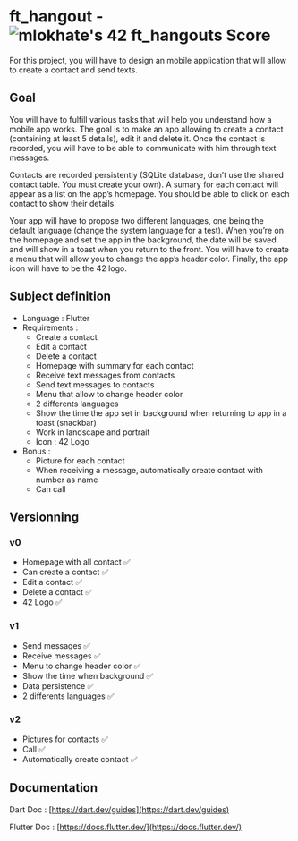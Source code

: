 # ft_hangout - ![mlokhate's 42 ft_hangouts Score](https://badge42.vercel.app/api/v2/cl1mdvtu6009009mod72g373r/project/2548155)

For this project, you will have to design an mobile application that will allow to create a
contact and send texts.

## Goal
You will have to fulfill various tasks that will help you understand how a mobile app
works. The goal is to make an app allowing to create a contact (containing at least 5
details), edit it and delete it. Once the contact is recorded, you will have to be able to
communicate with him through text messages.

Contacts are recorded persistently (SQLite database, don’t use the shared contact
table. You must create your own). A sumary for each contact will appear as a list on the
app’s homepage. You should be able to click on each contact to show their details.

Your app will have to propose two different languages, one being the default language
(change the system language for a test). When you’re on the homepage and set the app
in the background, the date will be saved and will show in a toast when you return to
the front. You will have to create a menu that will allow you to change the app’s header
color. Finally, the app icon will have to be the 42 logo.

## Subject definition

- Language : Flutter
- Requirements :
    - Create a contact
    - Edit a contact
    - Delete a contact
    - Homepage with summary for each contact
    - Receive text messages from contacts
    - Send text messages to contacts
    - Menu that allow to change header color
    - 2 differents languages
    - Show the time the app set in background when returning to app in a toast (snackbar)
    - Work in landscape and portrait
    - Icon : 42 Logo
- Bonus :
    - Picture for each contact
    - When receiving a message, automatically create contact with number as name
    - Can call
    
## Versionning

### v0

- Homepage with all contact ✅
- Can create a contact ✅
- Edit a contact ✅
- Delete a contact ✅
- 42 Logo ✅

### v1

- Send messages ✅
- Receive messages ✅
- Menu to change header color ✅
- Show the time when background ✅
- Data persistence ✅
- 2 differents languages ✅

### v2

- Pictures for contacts ✅
- Call ✅
- Automatically create contact ✅

## Documentation

Dart Doc : [https://dart.dev/guides](https://dart.dev/guides)

Flutter Doc : [https://docs.flutter.dev/](https://docs.flutter.dev/)
